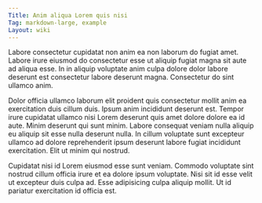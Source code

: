 ```yaml
---
Title: Anim aliqua Lorem quis nisi
Tag: markdown-large, example
Layout: wiki
---
```

Labore consectetur cupidatat non anim ea non laborum do fugiat amet. Labore irure eiusmod do consectetur esse ut aliquip fugiat magna sit aute ad aliqua esse. In in aliquip voluptate anim culpa dolore dolor labore deserunt est consectetur labore deserunt magna. Consectetur do sint ullamco anim.

Dolor officia ullamco laborum elit proident quis consectetur mollit anim ea exercitation duis cillum duis. Ipsum anim incididunt deserunt est. Tempor irure cupidatat ullamco nisi Lorem deserunt quis amet dolore dolore ea id aute. Minim deserunt qui sunt minim. Labore consequat veniam nulla aliquip eu aliquip sit esse nulla deserunt nulla. In cillum voluptate sunt excepteur ullamco ad dolore reprehenderit ipsum deserunt labore fugiat incididunt exercitation. Elit ut minim qui nostrud.

Cupidatat nisi id Lorem eiusmod esse sunt veniam. Commodo voluptate sint nostrud cillum officia irure et ea dolore ipsum voluptate. Nisi sit id esse velit ut excepteur duis culpa ad. Esse adipisicing culpa aliquip mollit. Ut id pariatur exercitation id officia est.